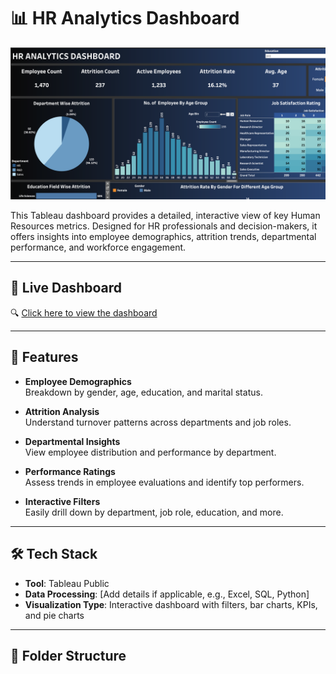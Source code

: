 # 📊 HR Analytics Dashboard

![HR Dashboard Screenshot](HR-Analytics-Dashboard.png)

This Tableau dashboard provides a detailed, interactive view of key Human Resources metrics. Designed for HR professionals and decision-makers, it offers insights into employee demographics, attrition trends, departmental performance, and workforce engagement.

---

## 🔗 Live Dashboard

🔍 [Click here to view the dashboard](https://public.tableau.com/app/profile/pankaj.sajjanar/viz/HR_Analytics_Dashboard_17431054898220/HRANALYTICSDASHBOARD?publish=yes)

---

## 🎯 Features

- **Employee Demographics**  
  Breakdown by gender, age, education, and marital status.

- **Attrition Analysis**  
  Understand turnover patterns across departments and job roles.

- **Departmental Insights**  
  View employee distribution and performance by department.

- **Performance Ratings**  
  Assess trends in employee evaluations and identify top performers.

- **Interactive Filters**  
  Easily drill down by department, job role, education, and more.

---

## 🛠 Tech Stack

- **Tool**: Tableau Public  
- **Data Processing**: [Add details if applicable, e.g., Excel, SQL, Python]
- **Visualization Type**: Interactive dashboard with filters, bar charts, KPIs, and pie charts

---

## 📁 Folder Structure

